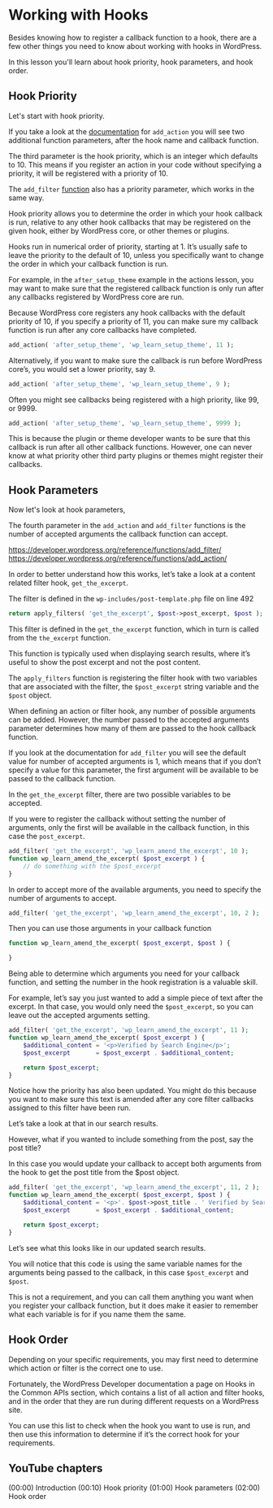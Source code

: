 # Working with Hooks

Besides knowing how to register a callback function to a hook, there are a few other things you need to know about working with hooks in WordPress.

In this lesson you'll learn about hook priority, hook parameters, and hook order.

## Hook Priority

Let's start with hook priority.

If you take a look at the [documentation](https://developer.wordpress.org/reference/functions/add_action/) for `add_action` you will see two additional function parameters, after the hook name and callback function.

The third parameter is the hook priority, which is an integer which defaults to 10. This means if you register an action in your code without specifying a priority, it will be registered with a priority of 10.

The `add_filter` [function](https://developer.wordpress.org/reference/functions/add_filter/) also has a priority parameter, which works in the same way.

Hook priority allows you to determine the order in which your hook callback is run, relative to any other hook callbacks that may be registered on the given hook, either by WordPress core, or other themes or plugins.

Hooks run in numerical order of priority, starting at 1. It’s usually safe to leave the priority to the default of 10, unless you specifically want to change the order in which your callback function is run.

For example, in the `after_setup_theme` example in the actions lesson, you may want to make sure that the registered callback function is only run after any callbacks registered by WordPress core are run. 

Because WordPress core registers any hook callbacks with the default priority of 10, if you specify a priority of 11, you can make sure my callback function is run after any core callbacks have completed.

```php
add_action( 'after_setup_theme', 'wp_learn_setup_theme', 11 );
```

Alternatively, if you want to make sure the callback is run before WordPress core’s, you would set a lower priority, say 9.

```php
add_action( 'after_setup_theme', 'wp_learn_setup_theme', 9 );
```

Often you might see callbacks being registered with a high priority, like 99, or 9999.

```php
add_action( 'after_setup_theme', 'wp_learn_setup_theme', 9999 );
```

This is because the plugin or theme developer wants to be sure that this callback is run after all other callback functions. However, one can never know at what priority other third party plugins or themes might register their callbacks.

## Hook Parameters

Now let's look at hook parameters, 

The fourth parameter in the `add_action` and `add_filter` functions is the number of accepted arguments the callback function can accept.

https://developer.wordpress.org/reference/functions/add_filter/
https://developer.wordpress.org/reference/functions/add_action/

In order to better understand how this works, let’s take a look at a content related filter hook, `get_the_excerpt`.

The filter is defined in the `wp-includes/post-template.php` file on line 492

```php
return apply_filters( 'get_the_excerpt', $post->post_excerpt, $post );
```

This filter is defined in the `get_the_excerpt` function, which in turn is called from the `the_excerpt` function. 

This function is typically used when displaying search results, where it’s useful to show the post excerpt and not the post content.

The `apply_filters` function is registering the filter hook with two variables that are associated with the filter, the `$post_excerpt` string variable and the `$post` object.

When defining an action or filter hook, any number of possible arguments can be added. However, the number passed to the accepted arguments parameter determines how many of them are passed to the hook callback function.

If you look at the documentation for `add_filter` you will see the default value for number of accepted arguments is 1, which means that if you don’t specify a value for this parameter, the first argument will be available to be passed to the callback function.

In the `get_the_excerpt` filter, there are two possible variables to be accepted. 

If you were to register the callback without setting the number of arguments, only the first will be available in the callback function, in this case the `post_excerpt`.

```php
add_filter( 'get_the_excerpt', 'wp_learn_amend_the_excerpt', 10 );
function wp_learn_amend_the_excerpt( $post_excerpt ) {
    // do something with the $post_excerpt
}
```

In order to accept more of the available arguments, you need to specify the number of arguments to accept.

```php
add_filter( 'get_the_excerpt', 'wp_learn_amend_the_excerpt', 10, 2 );
```

Then you can use those arguments in your callback function

```php
function wp_learn_amend_the_excerpt( $post_excerpt, $post ) {

}
```

Being able to determine which arguments you need for your callback function, and setting the number in the hook registration is a valuable skill. 

For example, let’s say you just wanted to add a simple piece of text after the excerpt. In that case, you would only need the `$post_excerpt`, so you can leave out the accepted arguments setting.

```php
add_filter( 'get_the_excerpt', 'wp_learn_amend_the_excerpt', 11 );
function wp_learn_amend_the_excerpt( $post_excerpt ) {
    $additional_content = '<p>Verified by Search Engine</p>';
    $post_excerpt       = $post_excerpt . $additional_content;

	return $post_excerpt;
}
```

Notice how the priority has also been updated. You might do this because you want to make sure this text is amended after any core filter callbacks assigned to this filter have been run.

Let’s take a look at that in our search results.

However, what if you wanted to include something from the post, say the post title? 

In this case you would update your callback to accept both arguments from the hook to get the post title from the $post object.

```php
add_filter( 'get_the_excerpt', 'wp_learn_amend_the_excerpt', 11, 2 );
function wp_learn_amend_the_excerpt( $post_excerpt, $post ) {
    $additional_content = '<p>'. $post->post_title . ' Verified by Search Engine</p>';
    $post_excerpt       = $post_excerpt . $additional_content;

	return $post_excerpt;
}
```

Let’s see what this looks like in our updated search results.

You will notice that this code is using the same variable names for the arguments being passed to the callback, in this case `$post_excerpt` and `$post`.

This is not a requirement, and you can call them anything you want when you register your callback function, but it does make it easier to remember what each variable is for if you name them the same.

## Hook Order

Depending on your specific requirements, you may first need to determine which action or filter is the correct one to use.

Fortunately, the WordPress Developer documentation a page on Hooks in the Common APIs section, which contains a list of all action and filter hooks, and in the order that they are run during different requests on a WordPress site.

You can use this list to check when the hook you want to use is run, and then use this information to determine if it’s the correct hook for your requirements.

## YouTube chapters
    
(00:00) Introduction
(00:10) Hook priority
(01:00) Hook parameters
(02:00) Hook order
